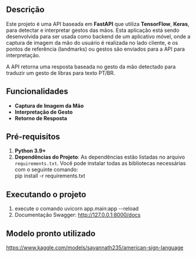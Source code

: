 ## Descrição

Este projeto é uma API baseada em **FastAPI** que utiliza **TensorFlow**, **Keras**, para detectar e interpretar gestos das mãos. Esta aplicação está sendo desenvolvida para ser usada como backend de um aplicativo móvel, onde a captura de imagem da mão do usuário é realizada no lado cliente, e os pontos de referência (landmarks) ou gestos são enviados para a API para interpretação.

A API retorna uma resposta baseada no gesto da mão detectado para traduzir um gesto de libras para texto PT/BR.

## Funcionalidades

- **Captura de Imagem da Mão**
- **Interpretação de Gesto**
- **Retorno de Resposta**

## Pré-requisitos

1. **Python 3.9+**
2. **Dependências do Projeto**: As dependências estão listadas no arquivo `requirements.txt`. Você pode instalar todas as bibliotecas necessárias com o seguinte comando:  
        pip install -r requirements.txt

## Executando o projeto
 1. execute o comando uvicorn app.main:app --reload
 2. Documentação Swagger: http://127.0.0.1:8000/docs
 


## Modelo pronto utilizado
https://www.kaggle.com/models/sayannath235/american-sign-language